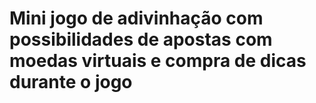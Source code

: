 # Mini jogo de adivinhação com possibilidades de apostas com moedas virtuais e compra de dicas durante o jogo
